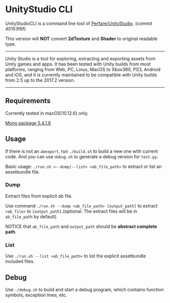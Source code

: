 # UnityStudio CLI

UnityStudioCLI is a command line tool of [Perfare/UnityStudio](https://github.com/Perfare/UnityStudio). (commit 40153f6f)

This version will **NOT** convert **2dTexture** and **Shader** to original readable type.

---

Unity Studio is a tool for exploring, extracting and exporting assets from Unity games and apps. It has been tested with Unity builds from most platforms, ranging from Web, PC, Linux, MacOS to Xbox360, PS3, Android and iOS, and it is currently maintained to be compatible with Unity builds from 2.5 up to the 2017.2 version.

---

## Requirements 

Currently tested in macOS(10.12.6) only.

[Mono package 5.4.1.6](https://www.mono-project.com/download/)


## Usage

If there is not an `abexport`, run `./build.sh` to build a new one with current code. And you can use `debug.sh` to generate a debug version for `test.py`.

Basic usage: `./run.sh <--dump|--list> <ab_file_path>` to extract or list an assetbundle file.

### Dump

Extract files from explicit ab file.

Use command `./run.sh --dump <ab_file_path> [output_path]` to extract `<ab_file>` to `[output_path]`.(optional: The extract files will be in `ab_file_path` by default).

NOTICE that  `ab_file_path` and `output_path` should be **abstract complete path**.

### List

Use `./run.sh --list <ab_file_path>` to list the explicit assetbundle included files.

## Debug

Use `./debug.sh` to build and start a debug program, which contains function symbols, exception lines, etc.


